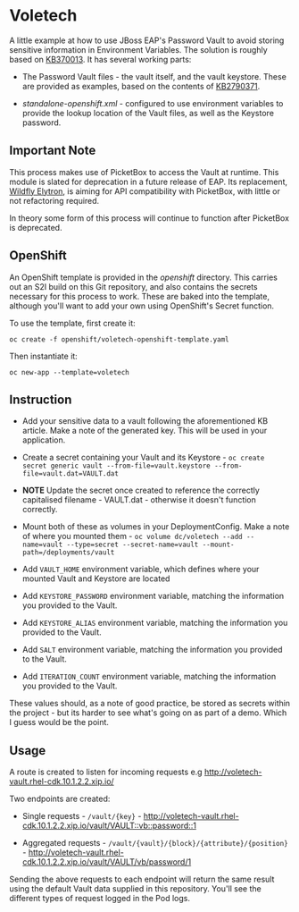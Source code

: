 # Voletech
A little example at how to use JBoss EAP's Password Vault to avoid storing sensitive information in Environment Variables. The solution is roughly based on [KB370013](https://access.redhat.com/solutions/370013). It has several working parts: 

* The Password Vault files - the vault itself, and the vault keystore. These are provided as examples, based on the contents of [KB2790371](https://access.redhat.com/solutions/2790371). 
  
* *standalone-openshift.xml* - configured to use environment variables to provide the lookup location of the Vault files, as well as the Keystore password.

## Important Note
This process makes use of PicketBox to access the Vault at runtime. This module is slated for deprecation in a future release of EAP. Its replacement, [Wildfly Elytron](https://developer.jboss.org/wiki/WildFlyElytron-ProjectSummary), is aiming for API compatibility with PicketBox, with little or not refactoring required. 

In theory some form of this process will continue to function after PicketBox is deprecated.


## OpenShift

An OpenShift template is provided in the *openshift* directory. This carries out an S2I build on this Git repository, and also contains the secrets necessary for this process to work. These are baked into the template, although you'll want to add your own using OpenShift's Secret function.

To use the template, first create it:

`oc create -f openshift/voletech-openshift-template.yaml`


Then instantiate it:

`oc new-app --template=voletech`



## Instruction

* Add your sensitive data to a vault following the aforementioned KB article. Make a note of the generated key. This will be used in your application.


* Create a secret containing your Vault and its Keystore -  `oc create secret generic vault --from-file=vault.keystore --from-file=vault.dat=VAULT.dat`


* **NOTE** Update the secret once created to reference the correctly capitalised filename - VAULT.dat - otherwise it doesn't function correctly.


* Mount both of these as volumes in your DeploymentConfig. Make a note of where you mounted them - `oc volume dc/voletech --add --name=vault --type=secret --secret-name=vault --mount-path=/deployments/vault`


* Add `VAULT_HOME` environment variable, which defines where your mounted Vault and Keystore are located


* Add `KEYSTORE_PASSWORD` environment variable, matching the information you provided to the Vault.


* Add `KEYSTORE_ALIAS` environment variable, matching the information you provided to the Vault.


* Add `SALT` environment variable, matching the information you provided to the Vault.


* Add `ITERATION_COUNT` environment variable, matching the information you provided to the Vault.


These values should, as a note of good practice, be stored as secrets within the project - but its harder to see what's going on as part of a demo. Which I guess would be the point.

## Usage

A route is created to listen for incoming requests e.g http://voletech-vault.rhel-cdk.10.1.2.2.xip.io/

Two endpoints are created:

* Single requests - `/vault/{key}` - http://voletech-vault.rhel-cdk.10.1.2.2.xip.io/vault/VAULT::vb::password::1

 
* Aggregated requests - `/vault/{vault}/{block}/{attribute}/{position}` - http://voletech-vault.rhel-cdk.10.1.2.2.xip.io/vault/VAULT/vb/password/1 

Sending the above requests to each endpoint will return the same result using the default Vault data supplied in this repository. You'll see the different types of request logged in the Pod logs.








